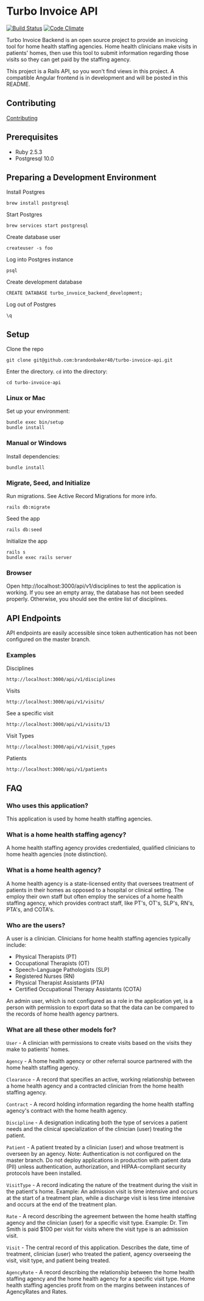 
# Turbo Invoice API

[![Build Status](https://travis-ci.org/brandonbaker40/turbo_invoice_backend.svg?branch=master)](https://travis-ci.org/brandonbaker40/turbo_invoice_backend) [![Code Climate](https://api.codeclimate.com/v1/badges/99dc64e18f197549a093/maintainability)](https://codeclimate.com/github/brandonbaker40/turbo_invoice_backend/maintainability)

Turbo Invoice Backend is an open source project to provide an invoicing tool for home health staffing agencies. Home health clinicians make visits in patients' homes, then use this tool to submit information regarding those visits so they can get paid by the staffing agency.

This project is a Rails API, so you won't find views in this project. A compatible Angular frontend is in development and will be posted in this README.    

## Contributing

[Contributing](CONTRIBUTING.md)

## Prerequisites

* Ruby 2.5.3
* Postgresql 10.0

## Preparing a Development Environment

Install Postgres

    brew install postgresql

Start Postgres

    brew services start postgresql

Create database user

    createuser -s foo
Log into Postgres instance

	psql

Create development database

	CREATE DATABASE turbo_invoice_backend_development;

Log out of Postgres

	\q

## Setup

Clone the repo

	git clone git@github.com:brandonbaker40/turbo-invoice-api.git

Enter the directory. `cd` into the directory:

	cd turbo-invoice-api

### Linux or Mac

Set up your environment:

    bundle exec bin/setup
    bundle install

### Manual or Windows

Install dependencies:

    bundle install

### Migrate, Seed, and Initialize

Run migrations. See Active Record Migrations for more info.

	rails db:migrate
Seed the app

	rails db:seed
Initialize the app

	rails s
    bundle exec rails server

### Browser

Open http://localhost:3000/api/v1/disciplines to test the application is working. If you see an empty array, the database has not been seeded properly. Otherwise, you should see the entire list of disciplines.

## API Endpoints

API endpoints are easily accessible since token authentication has not been configured on the master branch.

### Examples

Disciplines

	http://localhost:3000/api/v1/disciplines

Visits

	http://localhost:3000/api/v1/visits/

See a specific visit

	http://localhost:3000/api/v1/visits/13

Visit Types

	http://localhost:3000/api/v1/visit_types

Patients

	http://localhost:3000/api/v1/patients

## FAQ

### Who uses this application?

This application is used by home health staffing agencies.

### What is a home health staffing agency?

A home health staffing agency provides credentialed, qualified clinicians to home health agencies (note distinction).

### What is a home health agency?

A home health agency is a state-licensed entity that oversees treatment of patients in their homes as opposed to a hospital or clinical setting. The employ their own staff but often employ the services of a home health staffing agency, which provides contract staff, like PT's, OT's, SLP's, RN's, PTA's, and COTA's.

### Who are the users?

A user is a clinician. Clinicians for home health staffing agencies typically include:

 - Physical Therapists (PT)
 - Occupational Therapists (OT)
 - Speech-Language Pathologists (SLP)
 - Registered Nurses (RN)
 - Physical Therapist Assistants (PTA)
 - Certified Occupational Therapy Assistants (COTA)

An admin user, which is not configured as a role in the application yet, is a person with permission to export data so that the data can be compared to the records of home health agency partners.

### What are all these other models for?

`User` - A clinician with permissions to create visits based on the visits they make to patients' homes.

`Agency` - A home health agency or other referral source partnered with the home health staffing agency.

`Clearance` - A record that specifies an active, working relationship between a home health agency and a contracted clinician from the home health staffing agency.

`Contract` - A record holding information regarding the home health staffing agency's contract with the home health agency.

`Discipline` - A designation indicating both the type of services a patient needs and the clinical specialization of the clinician (user) treating the patient.

`Patient` - A patient treated by a clinician (user) and whose treatment is overseen by an agency. Note: Authentication is not configured on the master branch. Do not deploy applications in production with patient data (PII) unless authentication, authorization, and HIPAA-compliant security protocols have been installed.

`VisitType` - A record indicating the nature of the treatment during the visit in the patient's home. Example: An admission visit is time intensive and occurs at the start of a treatment plan, while a discharge visit is less time intensive and occurs at the end of the treatment plan.

`Rate` - A record describing the agreement between the home health staffing agency and the clinician (user) for a specific visit type. Example: Dr. Tim Smith is paid $100 per visit for visits where the visit type is an admission visit.

`Visit` - The central record of this application. Describes the date, time of treatment, clinician (user) who treated the patient, agency overseeing the visit, visit type, and patient being treated.

`AgencyRate` - A record describing the relationship between the home health staffing agency and the home health agency for a specific visit type. Home health staffing agencies profit from on the margins between instances of AgencyRates and Rates.

